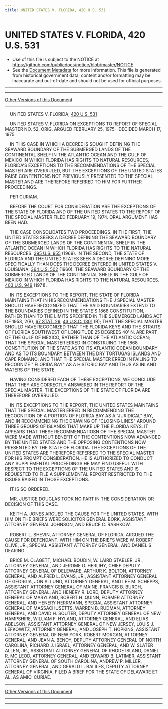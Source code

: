 ```yaml
---
title: UNITED STATES V. FLORIDA, 420 U.S. 531
---
```


# UNITED STATES V. FLORIDA, 420 U.S. 531

* Use of this file is subject to the NOTICE at https://github.com/publicdocs/notice/blob/master/NOTICE
* See the [Document Metadata](../../../index.md) for more information.
  This file is generated from historical government data; content and/or formatting may be inaccurate and out-of-date and should not be used for official purposes.

----------
----------

[Other Versions of this Document](https://publicdocs.github.io/go/links?ns=uslm-x&ref=%2Fus%2Fcourts%2Fscotus%2FusReporter%2F420%2F531)

----------

    UNITED STATES V. FLORIDA, [420 U.S. 531][/us/courts/scotus/usReporter/420/531]

    UNITED STATES V. FLORIDA ON EXCEPTIONS TO REPORT OF SPECIAL MASTER NO. 52, ORIG.  ARGUED FEBRUARY 25, 1975--DECIDED MARCH 17, 1975

    IN THIS CASE IN WHICH A DECREE IS SOUGHT DEFINING THE SEAWARD BOUNDARY OF THE SUBMERGED LANDS OF THE CONTINENTAL SHELF IN THE ATLANTIC OCEAN AND THE GULF OF MEXICO IN WHICH FLORIDA HAS RIGHTS TO NATURAL RESOURCES, FLORIDA'S EXCEPTIONS TO THE RECOMMENDATIONS OF THE SPECIAL MASTER ARE OVERRULED, BUT THE EXCEPTIONS OF THE UNITED STATES RAISE CONTENTIONS NOT PREVIOUSLY PRESENTED TO THE SPECIAL MASTER AND ARE THEREFORE REFERRED TO HIM FOR FURTHER PROCEEDINGS.

    PER CURIAM.

    BEFORE THE COURT FOR CONSIDERATION ARE THE EXCEPTIONS OF THE STATE OF FLORIDA AND OF THE UNITED STATES TO THE REPORT OF THE SPECIAL MASTER FILED FEBRUARY 19, 1974.  ORAL ARGUMENT HAS BEEN HAD.

    THE CASE CONSOLIDATES TWO PROCEEDINGS.  IN THE FIRST, THE UNITED STATES SEEKS A DECREE DEFINING THE SEAWARD BOUNDARY OF THE SUBMERGED LANDS OF THE CONTINENTAL SHELF IN THE ATLANTIC OCEAN IN WHICH FLORIDA HAS RIGHTS TO THE NATURAL RESOURCES.  [395 U.S. 955][/us/courts/scotus/usReporter/395/955] (1969).  IN THE SECOND, THE STATE OF FLORIDA AND THE UNITED STATES SEEK A DECREE DEFINING MORE SPECIFICALLY THAN DOES THE DECREE ENTERED IN UNITED STATES V. LOUISIANA, [364 U.S. 502][/us/courts/scotus/usReporter/364/502] (1960), THE SEAWARD BOUNDARY OF THE SUBMERGED LANDS OF THE CONTINENTAL SHELF IN THE GULF OF MEXICO IN WHICH FLORIDA HAS RIGHTS TO THE NATURAL RESOURCES.  [403 U.S. 949][/us/courts/scotus/usReporter/403/949] (1971).

    IN ITS EXCEPTIONS TO THE REPORT, THE STATE OF FLORIDA MAINTAINS THAT IN HIS RECOMMENDATIONS THE J SPECIAL MASTER SHOULD HAVE RECOGNIZED THAT THE SAID BOUNDARIES EXTEND TO THE BOUNDARIES DEFINED IN THE STATE'S 1868 CONSTITUTION, RATHER THAN TO THE LIMITS SPECIFIED IN THE SUBMERGED LANDS ACT OF 1953, 2(B), [67 STAT. 29][/us/stat/67/29], [43 U.S.C. 1301][/us/usc/t43/s1301] (B); THAT THE SPECIAL MASTER SHOULD HAVE RECOGNIZED THAT THE FLORIDA KEYS AND THE STRAITS OF FLORIDA SOUTHWEST OF LONGITUDE 25 DEGREES 40' N. ARE PART OF THE GULF OF MEXICO, RATHER THAN OF THE ATLANTIC OCEAN; THAT THE SPECIAL MASTER ERRED IN CONSTRUING THE 1868 CONSTITUTION OF THE STATE AS TO ITS ATLANTIC OCEAN BOUNDARY AND AS TO ITS BOUNDARY BETWEEN THE DRY TORTUGAS ISLANDS AND CAPE ROMANO; AND THAT THE SPECIAL MASTER ERRED IN FAILING TO RECOGNIZE " FLORIDA BAY" AS A HISTORIC BAY AND THUS AS INLAND WATERS OF THE STATE.

    HAVING CONSIDERED EACH OF THESE EXCEPTIONS, WE CONCLUDE THAT THEY ARE CORRECTLY ANSWERED IN THE REPORT OF THE SPECIAL MASTER.  THE EXCEPTIONS OF THE STATE OF FLORIDA ARE THEREFORE OVERRULED.

    IN ITS EXCEPTIONS TO THE REPORT, THE UNITED STATES MAINTAINS THAT THE SPECIAL MASTER ERRED IN RECOMMENDING THE RECOGNITION OF A PORTION OF FLORIDA BAY AS A "JURIDICAL" BAY, AND IN RECOMMENDING THE DRAWING OF "CLOSING LINES" AROUND THREE GROUPS OF ISLANDS THAT MAKE UP THE FLORIDA KEYS.  IT APPEARS THAT THESE RECOMMENDATIOSN OF THE SPECIAL MASTER WERE MADE WITHOUT BENEFIT OF THE CONTENTIONS NOW ADVANCED BY THE UNITED STATES AND THE OPPOSING CONTENTIONS NOW PRESENTED BY THE STATE OF FLORIDA.  THE EXCEPTIONS OF THE UNITED STATES ARE THEREFORE REFERRED TO THE SPECIAL MASTER FOR HIS PROMPT CONSIDERATION.  HE IS AUTHORIZED TO CONDUCT ANY SUPPLEMENTAL PROCEEDINGS HE MAY FIND USEFUL WITH RESPECT TO THE EXCEPTIONS OF THE UNITED STATES AND IS REQUESTED TO FILE A SUPPLEMENTAL REPORT RESTRICTED TO THE ISSUES RAISED IN THOSE EXCEPTIONS.

    IT IS SO ORDERED.

    MR. JUSTICE DOUGLAS TOOK NO PART IN THE CONSIDERATION OR DECISION OF THIS CASE.

    KEITH A. JONES ARGUED THE CAUSE FOR THE UNITED STATES.  WITH HIM ON THE BRIEFS WERE SOLICITOR GENERAL BORK, ASSISTANT ATTORNEY GENERAL JOHNSON, AND BRUCE C. RASHKOW.

    ROBERT L. SHEVIN, ATTORNEY GENERAL OF FLORIDA, ARGUED THE CAUSE FOR DEFENDANT.  WITH HIM ON THE BRIEFS WERE W. ROBERT OLIVE, JR., SPECIAL ASSISTANT ATTORNEY GENERAL, AND DANIEL S. DEARING.

    BRICE M. CLAGETT, MICHAEL BOUDIN, W. LAIRD STABLER, JR., ATTORNEY GENERAL, AND JEROME O. HERLIHY, CHIEF DEPUTY ATTORNEY GENERAL OF DELEWARE, ARTHUR K. BOLTON, ATTORNEY GENERAL, AND ALFRED L. EVANS, JR., ASSISTANT ATTORNEY GENERAL OF GEORGIA, JON A. LUND, ATTORNEY GENERAL, AND LEE M. SCHEPPS, ASSISTANT ATTORNEY GENERAL OF MAINE, FRANCIS B. BURCH, ATTORNEY GENERAL, AND HENERY R. LORD, DEPUTY ATTORNEY GENERAL OF MARYLAND, ROBERT H. QUINN, FORMER ATTORNEY GENERAL, AND HENERY HERRMANN, SPECIAL ASSISTANT ATTORNEY GENERAL OF MASSACHUSETTS, WARREN B. RUDMAN, ATTORNEY GENERAL, AND DAVID H. SOUTER, DEPUTY ATTORNEY GENERAL OF NEW HAMPSHIRE, WILLIAM F. HYLAND, ATTORNEY GENERAL, AND ELIAS ABELSON, ASSISTANT ATTORNEY GENERAL OF NEW JERSEY, LOUIS J. LEFKOWITZ, ATTORNEY GENERAL, AND JOSEPH T. HOPKINS, ASSISTANT ATTORNEY GENERAL OF NEW YORK, ROBERT MORGAN, ATTORNEY GENERAL, AND JEAN A. BENOY, DEPUTY ATTORNEY GENERAL OF NORTH CAROLINA, RICHARD J. ISRAEL, ATTORNEY GENERAL, AND W. SLATER ALLEN, JR., ASSISTANT ATTORNEY GENERAL OF RHODE ISLAND, DANIEL R. MC LEOD, ATTORNEY GENERAL, AND EDWARD B. LATIMER, ASSISTANT ATTORNEY GENERAL OF SOUTH CAROLINA, ANDREW P. MILLER, ATTORNEY GENERAL, AND GERALD L. BALILES, DEPUTY ATTORNEY GENERAL OF VIRGINIA, FILED A BRIEF FOR THE STATE OF DELAWARE ET AL. AS AMICI CURIAE.

----------

[Other Versions of this Document](https://publicdocs.github.io/go/links?ns=uslm-x&ref=%2Fus%2Fcourts%2Fscotus%2FusReporter%2F420%2F531)

----------
----------

[/us/courts/scotus/usReporter/420/531]: https://publicdocs.github.io/go/links?ns=uslm-x&ref=%2Fus%2Fcourts%2Fscotus%2FusReporter%2F420%2F531
[/us/courts/scotus/usReporter/395/955]: https://publicdocs.github.io/go/links?ns=uslm-x&ref=%2Fus%2Fcourts%2Fscotus%2FusReporter%2F395%2F955
[/us/courts/scotus/usReporter/364/502]: https://publicdocs.github.io/go/links?ns=uslm-x&ref=%2Fus%2Fcourts%2Fscotus%2FusReporter%2F364%2F502
[/us/courts/scotus/usReporter/403/949]: https://publicdocs.github.io/go/links?ns=uslm-x&ref=%2Fus%2Fcourts%2Fscotus%2FusReporter%2F403%2F949
[/us/stat/67/29]: https://publicdocs.github.io/go/links?ns=uslm&ref=%2Fus%2Fstat%2F67%2F29
[/us/usc/t43/s1301]: https://publicdocs.github.io/go/links?ns=uslm&ref=%2Fus%2Fusc%2Ft43%2Fs1301


